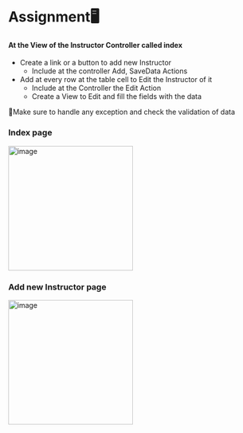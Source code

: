 # Assignment🖥️

#### At the View of the Instructor Controller called index
  - Create a link or a button to add new Instructor
    - Include at the controller Add, SaveData Actions
  - Add at every row at the table cell to Edit the Instructor of it
    - Include at the Controller the Edit Action
    - Create a View to Edit and fill the fields with the data
  <p style"color:red">📌Make sure to handle any exception and check the validation of data</p>

<div>
<h3>Index page</h3>
<img height = 250px alt="image" src="https://github.com/7usseinel8areb/Learning-MVC/assets/111694991/3df65900-de0f-4944-aad7-e9f262d54d6f">
</div>

<div>
<h3>Add new Instructor page</h3>
  <img height =250px alt="image" src="https://github.com/7usseinel8areb/Learning-MVC/assets/111694991/44943c4a-674b-49ed-a933-c9436f1b3ea7">
</div>

